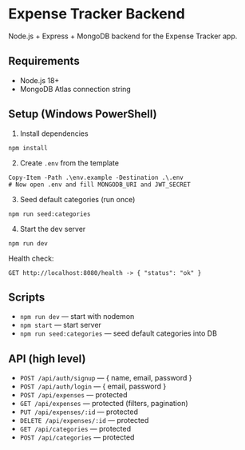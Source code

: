 # Expense Tracker Backend

Node.js + Express + MongoDB backend for the Expense Tracker app.

## Requirements
- Node.js 18+
- MongoDB Atlas connection string

## Setup (Windows PowerShell)

1) Install dependencies
```
npm install
```

2) Create `.env` from the template
```
Copy-Item -Path .\env.example -Destination .\.env
# Now open .env and fill MONGODB_URI and JWT_SECRET
```

3) Seed default categories (run once)
```
npm run seed:categories
```

4) Start the dev server
```
npm run dev
```

Health check:
```
GET http://localhost:8080/health -> { "status": "ok" }
```

## Scripts
- `npm run dev` — start with nodemon
- `npm start` — start server
- `npm run seed:categories` — seed default categories into DB

## API (high level)
- `POST /api/auth/signup` — { name, email, password }
- `POST /api/auth/login` — { email, password }
- `POST /api/expenses` — protected
- `GET /api/expenses` — protected (filters, pagination)
- `PUT /api/expenses/:id` — protected
- `DELETE /api/expenses/:id` — protected
- `GET /api/categories` — protected
- `POST /api/categories` — protected






